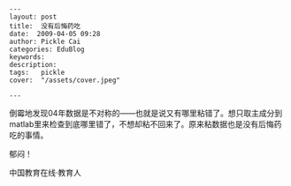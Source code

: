 
    ---
    layout: post  
    title:  没有后悔药吃  
    date:  2009-04-05 09:28  
    author: Pickle Cai  
    categories: EduBlog  
    keywords: 
    description:   
    tags:	pickle   
    cover:  "/assets/cover.jpeg"  

    ---  
    
倒霉地发现04年数据是不对称的——也就是说又有哪里粘错了。想只取主成分到matlab里来检查到底哪里错了，不想却粘不回来了。原来粘数据也是没有后悔药吃的事情。



郁闷！



		    
 中国教育在线·教育人

